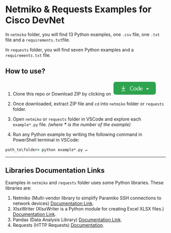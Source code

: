 # Netmiko & Requests Examples for Cisco DevNet

In `netmiko` folder, you will find 13 Python examples, one `.csv` file, one `.txt` file and a `requirements.txt`file.

In `requests` folder, you will find seven Python examples and a `requirements.txt` file.

## How to use?

1. Clone this repo or Download ZIP by clicking on ![Code Button](assets/code-button.png)

2. Once downloaded, extract ZIP file and `cd` into `netmiko` folder or `requests` folder.

3. Open `netmiko` or `requests` folder in VSCode and explore each `example*.py` file. _(where **\*** is the number of the example)_

4. Run any Python example by writing the following command in PowerShell terminal in VSCode:

```cmd
path_to\folder> python example*.py ↵
```

---

## Libraries Documentation Links

Examples in `netmiko` and `requests` folder uses some Python libraries. These libraries are:

1. Netmiko (Multi-vendor library to simplify Paramiko SSH connections to network devices) [Documentation Link](https://github.com/ktbyers/netmiko/blob/develop/README.md).
2. XlsxWriter (XlsxWriter is a Python module for creating Excel XLSX files.) [Documentation Link](https://xlsxwriter.readthedocs.io/).
3. Pandas (Data Analysis Library) [Documentation Link](https://pandas.pydata.org/docs/).
4. Requests (HTTP Requests) [Documentation](https://docs.python-requests.org/en/master/).

